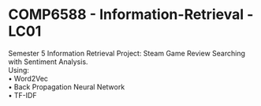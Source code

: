 # COMP6588 - Information-Retrieval - LC01
Semester 5 Information Retrieval Project: Steam Game Review Searching with Sentiment Analysis.<br>
Using:<br>
• Word2Vec<br>
• Back Propagation Neural Network<br>
• TF-IDF<br>
